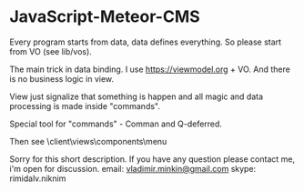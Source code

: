 # JavaScript-Meteor-CMS

Every program starts from data, data defines everything. So please start from VO (see lib/vos).

The main trick in data binding. I use https://viewmodel.org + VO. And there is no business logic in view. 

View just signalize that something is happen and all magic and data processing is made inside "commands".

Special tool for "commands" - Comman and Q-deferred.

Then see \client\views\components\menu

Sorry for this short description.
If you have any question please contact me, i'm open for discussion.
email: vladimir.minkin@gmail.com 
skype: rimidalv.niknim
